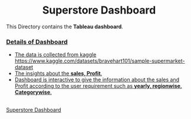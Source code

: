 # <div align="center">Superstore Dashboard</div>

This Directory contains the **Tableau dashboard**.

### <u>Details of Dashboard<u>
  
* The data is collected from kaggle https://www.kaggle.com/datasets/bravehart101/sample-supermarket-dataset
* The insights about the **sales, Profit**.
* Dashboard is interactive to give the information about the sales and Profit according to the user requirement such as **yearly, regionwise, Categorywise**.
 
 <a href="https://public.tableau.com/app/profile/sneha.c.j/viz/Superstore%20data%20Dashboard"><br/>Superstore Dashboard</a>
